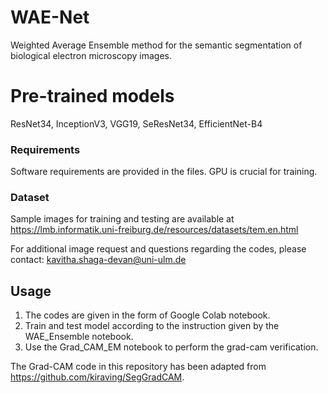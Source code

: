 # WAE-Net
Weighted Average Ensemble method for the semantic segmentation of biological electron microscopy images.

# Pre-trained models
ResNet34, InceptionV3, VGG19, SeResNet34, EfficientNet-B4

### Requirements

Software requirements are provided in the files.
GPU is crucial for training. 

### Dataset

Sample images for training and testing are available at https://lmb.informatik.uni-freiburg.de/resources/datasets/tem.en.html

For additional image request and questions regarding the codes, please contact: kavitha.shaga-devan@uni-ulm.de 

## Usage

1) The codes are given in the form of Google Colab notebook.
2) Train and test model according to the instruction given by the WAE_Ensemble notebook.
3) Use the Grad_CAM_EM notebook to perform the grad-cam verification. 


The Grad-CAM code in this repository has been adapted from https://github.com/kiraving/SegGradCAM.


